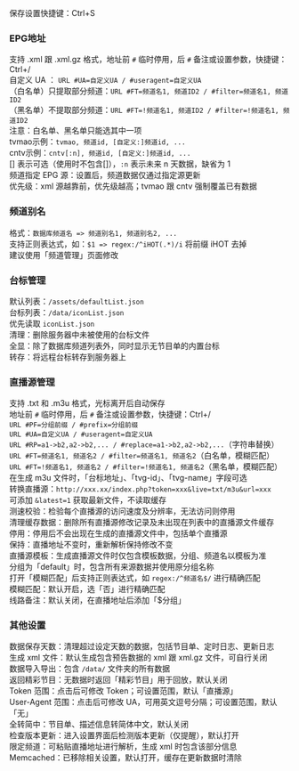 保存设置快捷键：Ctrl+S

### EPG地址
支持 .xml 跟 .xml.gz 格式，地址前 `#` 临时停用，后 `#` 备注或设置参数，快捷键：Ctrl+/  
自定义 UA ： `URL #UA=自定义UA / #useragent=自定义UA`  
（白名单）只提取部分频道：`URL #FT=频道名1, 频道ID2 / #filter=频道名1, 频道ID2`  
（黑名单）不提取部分频道：`URL #FT=!频道名1, 频道ID2 / #filter=!频道名1, 频道ID2`  
注意：白名单、黑名单只能选其中一项  
tvmao示例：`tvmao, 频道id, [自定义:]频道id, ...`  
cntv示例：`cntv[:n], 频道id, [自定义:]频道id, ...`  
[] 表示可选（使用时不包含[]），`:n` 表示未来 n 天数据，缺省为 1  
频道指定 EPG 源：设置后，频道数据仅通过指定源更新  
优先级：xml 源越靠前，优先级越高；tvmao 跟 cntv 强制覆盖已有数据

### 频道别名
格式：`数据库频道名 => 频道别名1, 频道别名2, ...`  
支持正则表达式，如：`$1 => regex:/^iHOT(.*)/i` 将前缀 iHOT 去掉  
建议使用「频道管理」页面修改

### 台标管理
默认列表：`/assets/defaultList.json`  
台标列表：`/data/iconList.json`  
优先读取 `iconList.json`  
清理：删除服务器中未被使用的台标文件  
全显：除了数据库频道列表外，同时显示无节目单的内置台标  
转存：将远程台标转存到服务器上

### 直播源管理
支持 .txt 和 .m3u 格式，光标离开后自动保存  
地址前 `#` 临时停用，后 `#` 备注或设置参数，快捷键：Ctrl+/  
`URL #PF=分组前缀 / #prefix=分组前缀`  
`URL #UA=自定义UA / #useragent=自定义UA`  
`URL #RP=a1->b2,a2->b2,... / #replace=a1->b2,a2->b2,...`（字符串替换）  
`URL #FT=频道名1, 频道名2 / #filter=频道名1, 频道名2`（白名单，模糊匹配）  
`URL #FT=!频道名1, 频道名2 / #filter=!频道名1, 频道名2`（黑名单，模糊匹配）  
在生成 m3u 文件时，「台标地址」、「tvg-id」、「tvg-name」字段可选  
转换直播源：`http://xxx.xx/index.php?token=xxx&live=txt/m3u&url=xxx`  
可添加 `&latest=1` 获取最新文件，不读取缓存  
测速校验：检验每个直播源的访问速度及分辨率，无法访问则停用  
清理缓存数据：删除所有直播源修改记录及未出现在列表中的直播源文件缓存  
停用：停用后不会出现在生成的直播源文件中，包括单个直播源  
保持：直播地址不变时，重新解析保持修改不变  
直播源模板：生成直播源文件时仅包含模板数据，分组、频道名以模板为准  
分组为「default」时，包含所有来源数据并使用原分组名称  
打开「模糊匹配」后支持正则表达式，如 `regex:/^频道名$/` 进行精确匹配  
模糊匹配：默认开启，选「否」进行精确匹配  
线路备注：默认关闭，在直播地址后添加「$分组」

### 其他设置
数据保存天数：清理超过设定天数的数据，包括节目单、定时日志、更新日志  
生成 xml 文件：默认生成包含预告数据的 xml 跟 xml.gz 文件，可自行关闭  
数据导入导出：包含 `/data/` 文件夹的所有数据  
返回精彩节目：无数据时返回「精彩节目」用于回放，默认关闭  
Token 范围：点击后可修改 Token；可设置范围，默认「直播源」  
User-Agent 范围：点击后可修改 UA，可用英文逗号分隔；可设置范围，默认「无」  
全转简中：节目单、描述信息转简体中文，默认关闭  
检查版本更新：进入设置界面后检测版本更新（仅提醒），默认打开  
限定频道：可粘贴直播地址进行解析，生成 xml 时包含该部分信息  
Memcached：已移除相关设置，默认打开，缓存在更新数据时清除